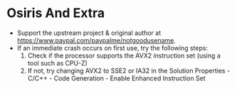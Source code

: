 # Osiris And Extra
- Support the upstream project & original author at https://www.paypal.com/paypalme/notgoodusename.
- If an immediate crash occurs on first use, try the following steps:
	1. Check if the processor supports the AVX2 instruction set (using a tool such as CPU-Z)
	2. If not, try changing AVX2 to SSE2 or IA32 in the Solution Properties - C/C++ - Code Generation - Enable Enhanced Instruction Set
